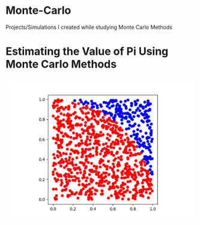 # Monte-Carlo
Projects/Simulations I created while studying Monte Carlo Methods


# Estimating the Value of Pi Using Monte Carlo Methods
![pi plot 1000](pi_plot.png)
